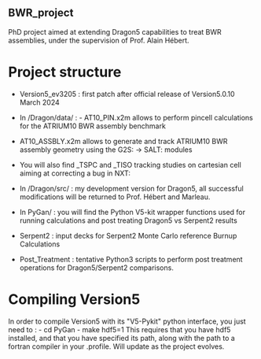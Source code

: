 ## BWR_project
PhD project aimed at extending Dragon5 capabilities to treat BWR assemblies, under the supervision of Prof. Alain Hébert.

# Project structure

- Version5_ev3205 : first patch after official release of Version5.0.10 March 2024  
  
- In /Dragon/data/ : - AT10_PIN.x2m allows to perform pincell calculations for the ATRIUM10 BWR assembly benchmark  
  
- AT10_ASSBLY.x2m allows to generate and track ATRIUM10 BWR assembly geometry using the G2S: -> SALT: modules    
- You will also find _TSPC and _TISO tracking studies on cartesian cell aiming at correcting a bug in NXT:
- In /Dragon/src/ : my development version for Dragon5, all successful modifications will be returned to Prof. Hébert and Marleau.  
- In PyGan/ : you will find the Python V5-kit wrapper functions used for running calculations and post treating Dragon5 vs Serpent2 results  

- Serpent2 : input decks for Serpent2 Monte Carlo reference Burnup Calculations
- Post_Treatment : tentative Python3 scripts to perform post treatment operations for Dragon5/Serpent2 comparisons.


# Compiling Version5
In order to compile Version5 with its "V5-Pykit" python interface, you just need to :
 			- cd PyGan
    			- make hdf5=1
This requires that you have hdf5 installed, and that you have specified its path, along with the path to a fortran compiler in your .profile.
Will update as the project evolves.
 


